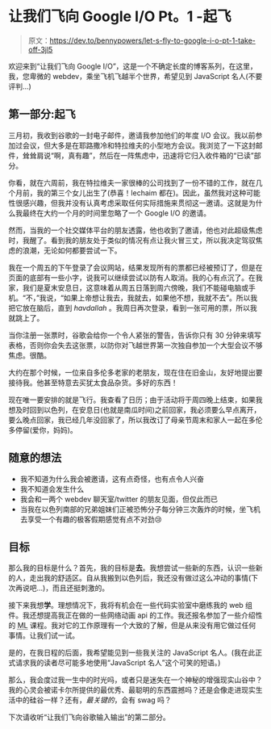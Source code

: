 # 让我们飞向 Google I/O Pt。1 -起飞

> 原文：<https://dev.to/bennypowers/let-s-fly-to-google-i-o-pt-1-take-off-3jl5>

欢迎来到“让我们飞向 Google I/O”，这是一个不确定长度的博客系列，在这里，我，您卑微的 webdev，乘坐飞机飞越半个世界，希望见到 JavaScript 名人(不要评判...)

## 第一部分:起飞

三月初，我收到谷歌的一封电子邮件，邀请我参加他们的年度 I/O 会议。我以前参加过会议，但大多是在耶路撒冷和特拉维夫的小型地方会议。我浏览了一下这封邮件，耸耸肩说“啊，真有趣”，然后在一阵焦虑中，迅速将它归入收件箱的“已读”部分。

你看，就在六周前，我在特拉维夫一家很棒的公司找到了一份不错的工作，就在几个月前，我的第三个女儿出生了(恭喜！lechaim 都在)。因此，虽然我对这种可能性很感兴趣，但我并没有认真考虑采取任何实际措施来贯彻这一邀请。这就是为什么我最终在大约一个月的时间里忽略了一个 Google I/O 的邀请。

然而，当我的一个社交媒体平台的朋友透露，他也收到了邀请，他也对此超级焦虑时，我醒了。看到我的朋友处于类似的情况有点让我火冒三丈，所以我决定驾驭焦虑的浪潮，无论如何都要尝试一下。

我在一个周五的下午登录了会议网站，结果发现所有的票都已经被预订了，但是在页面的底部有一些小字，说我可以继续尝试以防有人取消。我的心有点沉了。在我家，我们是夏末安息日，这意味着从周五日落到周六傍晚，我们不能碰电脑或手机。“不，”我说，“如果上帝想让我去，我就去，如果他不想，我就不去”。所以我把它放在脑后，直到 *havdallah* 。我周日再次登录，看到一张可用的票，所以我就跳上了。

当你注册一张票时，谷歌会给你一个令人紧张的警告，告诉你只有 30 分钟来填写表格，否则你会失去这张票，以防你对飞越世界第一次独自参加一个大型会议不够焦虑。很酷。

大约在那个时候，一位来自多伦多老家的老朋友，现在住在旧金山，友好地提出要接待我。他甚至特意去买犹太食品杂货。多好的东西！

现在唯一要安排的就是飞行。我查看了日历；由于活动将于周四晚上结束，如果我想及时回到以色列，在安息日(也就是南瓜时间)之前回家，我必须要么早点离开，要么晚点回家，我已经几年没回家了，所以我改订了母亲节周末和家人一起在多伦多停留(爱你，妈妈)。

## 随意的想法

*   我不知道为什么我会被邀请，这有点奇怪，也有点令人兴奋
*   我不知道会发生什么
*   我会和一两个 webdev 聊天室/twitter 的朋友见面，但仅此而已
*   当我在以色列南部的兄弟姐妹们正被恐怖分子每分钟三次轰炸的时候，坐飞机去享受一个有趣的极客假期感觉有点不对劲😢

## 目标

那么我的目标是什么？首先，我的目标是**去**。我想尝试一些新的东西，认识一些新的人，走出我的舒适区。自从我搬到以色列后，我还没有做过这么冲动的事情(下次再说吧...)，而且还挺刺激的。

接下来我想**学**。理想情况下，我将有机会在一些代码实验室中磨练我的 web 组件。我还想提高我正在做的一些网络动画 api 的工作。我还报名参加了一些介绍性的 <abbr title="Machine Learning">ML</abbr> 课程。我对它的工作原理有一个大致的了解，但是从来没有用它做过任何事情。让我们试一试。

是的，在我日程的后面，我希望能见到一些我关注的 JavaScript 名人。(我在此正式请求我的读者尽可能多地使用“JavaScript 名人”这个可笑的短语。)

那么，我会度过我一生中的时光吗，或者只是迷失在一个神秘的增强现实山谷中？我的心灵会被诺卡尔所提供的最优秀、最聪明的东西震撼吗？还是会像走进现实生活中的硅谷一样？还有，*最关键的*，会有 swag 吗？

下次请收听“让我们飞向谷歌输入输出”的第二部分。